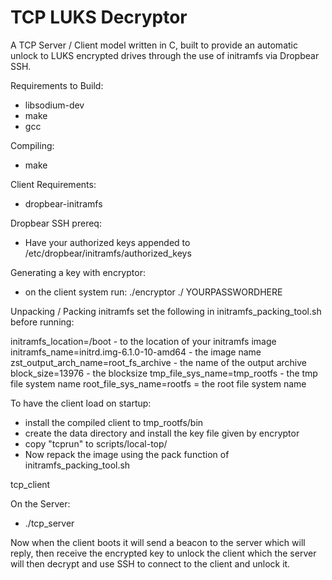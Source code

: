 # TCP LUKS Decryptor
A TCP Server / Client model written in C, built to provide an automatic unlock to LUKS encrypted drives through the use of initramfs via Dropbear SSH.

Requirements to Build:
- libsodium-dev
- make
- gcc

Compiling:
- make

Client Requirements:
- dropbear-initramfs

Dropbear SSH prereq:
- Have your authorized keys appended to /etc/dropbear/initramfs/authorized_keys

Generating a key with encryptor:
- on the client system run: ./encryptor ./ YOURPASSWORDHERE

Unpacking / Packing initramfs set the following in initramfs_packing_tool.sh before running:

initramfs_location=/boot - to the location of your initramfs image
initramfs_name=initrd.img-6.1.0-10-amd64 - the image name
zst_output_arch_name=root_fs_archive - the name of the output archive
block_size=13976 - the blocksize
tmp_file_sys_name=tmp_rootfs - the tmp file system name
root_file_sys_name=rootfs = the root file system name

To have the client load on startup:
- install the compiled client to tmp_rootfs/bin
- create the data directory and install the key file given by encryptor
- copy "tcprun" to scripts/local-top/
- Now repack the image using the pack function of initramfs_packing_tool.sh

tcp_client

On the Server:
- ./tcp_server

Now when the client boots it will send a beacon to the server which will reply, then receive the encrypted key to unlock the client
which the server will then decrypt and use SSH to connect to the client and unlock it.